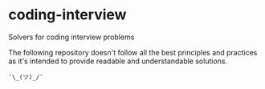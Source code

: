 # coding-interview
Solvers for coding interview problems

The following repository doesn't follow all the best principles and practices as it's intended to
provide readable and understandable solutions.

`¯\_(ツ)_/¯`
